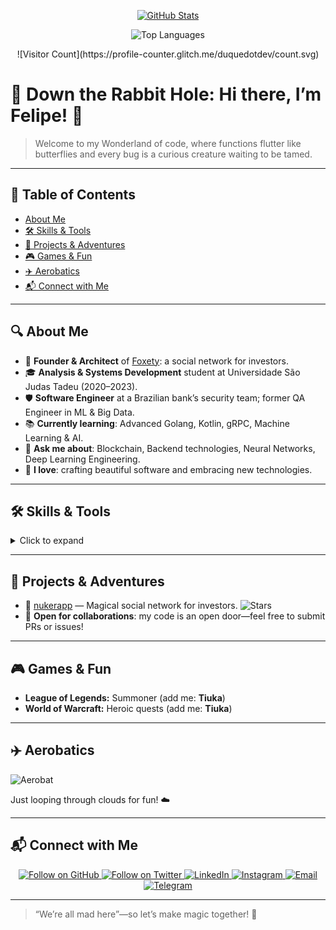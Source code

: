 <!-- PROFILE HEADER -->

<p align="center">
  <a href="https://github.com/duquedotdev">
    <img src="https://github-readme-stats.vercel.app/api?username=duquedotdev&show_icons=true&theme=dark&include_all_commits=true&count_private=true" alt="GitHub Stats" />
  </a>
</p>
<p align="center">
  <img src="https://github-readme-stats.vercel.app/api/top-langs/?username=duquedotdev&layout=compact&theme=dark" alt="Top Languages" />
</p>
<p align="center">
  ![Visitor Count](https://profile-counter.glitch.me/duquedotdev/count.svg)
</p>

# 🐇 Down the Rabbit Hole: Hi there, I’m Felipe! 👋

> Welcome to my Wonderland of code, where functions flutter like butterflies and every bug is a curious creature waiting to be tamed.

---

## 📖 Table of Contents

* [About Me](#about-me)
* [🛠️ Skills & Tools](#️skills--tools)
* [🚀 Projects & Adventures](#projects--adventures)
* [🎮 Games & Fun](#games--fun)
* [✈️ Aerobatics](#️-aerobatics)
* [📬 Connect with Me](#connect-with-me)

---

## 🔍 About Me

* 👑 **Founder & Architect** of [Foxety](https://github.com/nukerapp): a social network for investors.
* 🎓 **Analysis & Systems Development** student at Universidade São Judas Tadeu (2020–2023).
* 🛡️ **Software Engineer** at a Brazilian bank’s security team; former QA Engineer in ML & Big Data.
* 📚 **Currently learning**: Advanced Golang, Kotlin, gRPC, Machine Learning & AI.
* 💬 **Ask me about**: Blockchain, Backend technologies, Neural Networks, Deep Learning Engineering.
* 🤖 **I love**: crafting beautiful software and embracing new technologies.

---

## 🛠️ Skills & Tools

<details>
<summary>Click to expand</summary>

* **Languages:** Go, Kotlin, Java, Python, SQL
* **Frameworks & Tools:** gRPC, Docker, Kubernetes, Terraform, Keycloak
* **AI/ML:** TensorFlow, PyTorch, scikit-learn, MLflow
* **DevOps & Security:** AWS, Jenkins, GitHub Actions, SonarQube
* **Databases:** PostgreSQL, MongoDB, Redis

</details>

---

## 🚀 Projects & Adventures

* 🔗 [nukerapp](https://github.com/nukerapp) — Magical social network for investors. ![Stars](https://img.shields.io/github/stars/nukerapp.svg?style=social)
* 🧪 **Open for collaborations**: my code is an open door—feel free to submit PRs or issues!

---

## 🎮 Games & Fun

* **League of Legends:** Summoner (add me: **Tiuka**)
* **World of Warcraft:** Heroic quests (add me: **Tiuka**)

---

## ✈️ Aerobatics

![Aerobat](https://media.giphy.com/media/TcDab1G3qOhW0/giphy.gif)

Just looping through clouds for fun! ☁️

---

## 📬 Connect with Me

<p align="center">
  <a href="https://github.com/duquedotdev?tab=followers">
    <img src="https://img.shields.io/github/followers/duquedotdev.svg?style=social&label=Follow" alt="Follow on GitHub" />
  </a>
  <a href="https://twitter.com/duquedotdev">
    <img src="https://img.shields.io/twitter/follow/duquedotdev.svg?style=social&label=Follow" alt="Follow on Twitter" />
  </a>
  <a href="https://www.linkedin.com/in/duquedotdev/">
    <img src="https://img.shields.io/badge/-LinkedIn-blue?style=flat-square&logo=Linkedin" alt="LinkedIn" />
  </a>
  <a href="https://www.instagram.com/duquedotdev/">
    <img src="https://img.shields.io/badge/-Instagram-C13584?style=flat-square&logo=instagram" alt="Instagram" />
  </a>
  <a href="mailto:felipe@duque.dev">
    <img src="https://img.shields.io/badge/-Gmail-c14438?style=flat-square&logo=Gmail" alt="Email" />
  </a>
  <a href="https://t.me/duquedotdev">
    <img src="https://img.shields.io/badge/-Telegram-blue?style=flat-square&logo=Telegram" alt="Telegram" />
  </a>
</p>

---

> “We’re all mad here”—so let’s make magic together! 🦄
